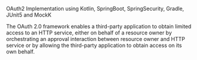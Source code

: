 OAuth2 Implementation using Kotlin, SpringBoot, SpringSecurity, Gradle, JUnit5 and MockK


The OAuth 2.0 framework enables a third-party application to obtain limited access to an HTTP service, either on behalf of a resource owner by orchestrating an approval interaction between resource owner and HTTP service or by allowing the third-party application to obtain access on its own behalf.
